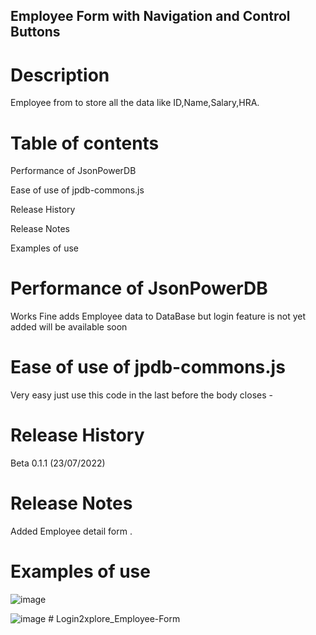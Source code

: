 ## Employee Form with Navigation and Control Buttons

# Description

Employee from to store all the data like ID,Name,Salary,HRA.

# Table of contents

Performance of JsonPowerDB 

Ease of use of jpdb-commons.js

Release History

Release Notes 

Examples of use

# Performance of JsonPowerDB 

 Works Fine adds Employee data to DataBase but login feature is not yet added will be available soon

# Ease of use of jpdb-commons.js

Very easy just use this code in the last before the body closes -

<script type='text/javascript' src="http://login2explore.com/jpdb/resources/js/0.0.4/jpdb-commons.js"></script>

# Release History

Beta 0.1.1 (23/07/2022)

# Release Notes 

Added Employee detail form .

# Examples of use


![image](https://user-images.githubusercontent.com/68528688/180197529-823fb137-bc8d-4216-befc-703b64f84064.png)


![image](https://user-images.githubusercontent.com/68528688/180197487-d1ebc3a7-272c-496e-86f0-19028989d2be.png)
#   L o g i n 2 x p l o r e _ E m p l o y e e - F o r m  
 